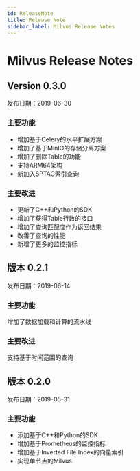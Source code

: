 ```yaml
---
id: ReleaseNote
title: Release Note
sidebar_label: Milvus Release Notes 
---
```


# Milvus Release Notes
## Version 0.3.0
发布日期：2019-06-30

### 主要功能

- 增加基于Celery的水平扩展方案
- 增加了基于MinIO的存储分离方案
- 增加了删除Table的功能
- 支持ARM64架构
- 新加入SPTAG索引查询

### 主要改进

- 更新了C++和Python的SDK
- 增加了获得Table行数的接口
- 增加了查询匹配度作为返回结果
- 改善了查询的性能
- 新增了更多的监控指标

## 版本 0.2.1
发布日期：2019-06-14

### 主要功能

增加了数据加载和计算的流水线

### 主要改进

支持基于时间范围的查询

## 版本 0.2.0
发布日期：2019-05-31

### 主要功能

- 添加基于C++和Python的SDK
- 增加基于Prometheus的监控指标
- 增加基于Inverted File Index的向量索引
- 实现单节点的Milvus
